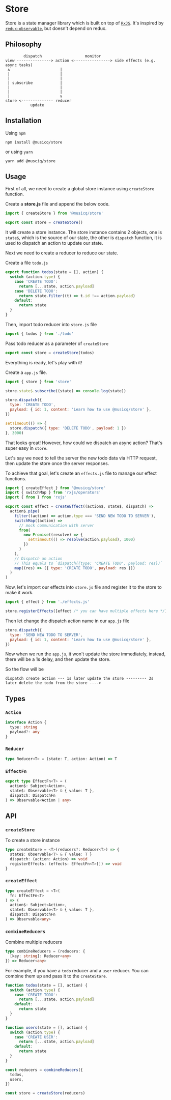 # Store

Store is a state manager library which is built on top of
[`RxJS`](https://rxjs-dev.firebaseapp.com/guide/overview). It's inspired by
[`redux-observable`](https://github.com/redux-observable/redux-observable/), but
doesn't depend on redux.

## Philosophy

```text
        dispatch                   monitor
view ---------------> action <----------------> side effects (e.g. async tasks)
 ∧                      |
 |                      |
 |                      |
 | subscribe            |
 |                      |
 |                      |
 |                      ∨
store <-------------- reducer
           update
```

## Installation

Using `npm`

```shell
npm install @musicq/store
```

or using `yarn`

```shell
yarn add @musciq/store
```

## Usage

First of all, we need to create a global store instance using `createStore`
function.

Create a **store.js** file and append the below code.

```js
import { createStore } from '@musicq/store'

export const store = createStore()
```

It will create a store instance. The store instance contains 2 objects, one is
`state$`, which is the source of our state, the other is `dispatch` function, it
is used to dispatch an action to update our state.

Next we need to create a reducer to reduce our state.

Create a file `todo.js`

```js
export function todos(state = [], action) {
  switch (action.type) {
    case 'CREATE TODO':
      return [...state, action.payload]
    case 'DELETE TODO':
      return state.filter((t) => t.id !== action.payload)
    default:
      return state
  }
}
```

Then, import todo reducer into `store.js` file

```js
import { todos } from './todo'
```

Pass todo reducer as a parameter of `createStore`

```js
export const store = createStore(todos)
```

Everything is ready, let's play with it!

Create a `app.js` file.

```js
import { store } from 'store'

store.state$.subscribe((state) => console.log(state))

store.dispatch({
  type: 'CREATE TODO',
  payload: { id: 1, content: 'Learn how to use @musicq/store' },
})

setTimeout(() => {
  store.dispatch({ type: 'DELETE TODO', payload: 1 })
}, 3000)
```

That looks great! However, how could we dispatch an async action? That's super
easy in `store`.

Let's say we need to tell the server the new todo data via HTTP request, then
update the store once the server responses.

To achieve that goal, let's create an `effects.js` file to manage our effect
functions.

```js
import { createEffect } from '@musicq/store'
import { switchMap } from 'rxjs/operators'
import { from } from 'rxjs'

export const effect = createEffect((action$, state$, dispatch) =>
  action$.pipe(
    filter((action) => action.type === 'SEND NEW TODO TO SERVER'),
    switchMap((action) =>
      // mock communication with server
      from(
        new Promise((resolve) => {
          setTimeout(() => resolve(action.payload), 1000)
        })
      )
    ),
    // Dispatch an action
    // This equals to `dispatch({type: 'CREATE TODO', payload: res})`
    map((res) => ({ type: 'CREATE TODO', payload: res }))
  )
)
```

Now, let's import our effects into `store.js` file and register it to the store
to make it work.

```js
import { effect } from './effects.js'

store.registerEffects([effect /* you can have multiple effects here */])
```

Then let change the dispatch action name in our `app.js` file

```js
store.dispatch({
  type: 'SEND NEW TODO TO SERVER',
  payload: { id: 1, content: 'Learn how to use @musicq/store' },
})
```

Now when we run the `app.js`, it won't update the store immediately, instead,
there will be a 1s delay, and then update the store.

So the flow will be

```text
dispatch create action --- 1s later update the store --------- 3s later delete the todo from the store ---->
```

## Types

### `Action`

```typescript
interface Action {
  type: string
  payload?: any
}
```

### `Reducer`

```typescript
type Reducer<T> = (state: T, action: Action) => T
```

### `EffectFn`

```typescript
export type EffectFn<T> = (
  action$: Subject<Action>,
  state$: Observable<T> & { value: T },
  dispatch: DispatchFn
) => Observable<Action | any>
```

## API

### `createStore`

To create a store instance

```typescript
type createStore = <T>(reducers?: Reducer<T>) => {
  state$: Observable<T> & { value: T }
  dispatch: (action: Action) => void
  registerEffects: (effects: EffectFn<T>[]) => void
}
```

### `createEffect`

```typescript
type createEffect = <T>(
  fn: EffectFn<T>
) => (
  action$: Subject<Action>,
  state$: Observable<T> & { value: T },
  dispatch: DispatchFn
) => Observable<any>
```

### `combineReducers`

Combine multiple reducers

```typescript
type combineReducers = (reducers: {
  [key: string]: Reducer<any>
}) => Reducer<any>
```

For example, if you have a `todo` reducer and a `user` reducer. You can combine
them up and pass it to the `createStore`.

```typescript
function todos(state = [], action) {
  switch (action.type) {
    case 'CREATE TODO':
      return [...state, action.payload]
    default:
      return state
  }
}

function users(state = [], action) {
  switch (action.type) {
    case 'CREATE USER':
      return [...state, action.payload]
    default:
      return state
  }
}

const reducers = combineReducers({
  todos,
  users,
})

const store = createStore(reducers)
```
